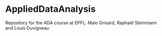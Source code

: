 # AppliedDataAnalysis
Repository for the ADA course at EPFL. Malo Grisard, Raphaël Steinmann and Louis Duvigneau
